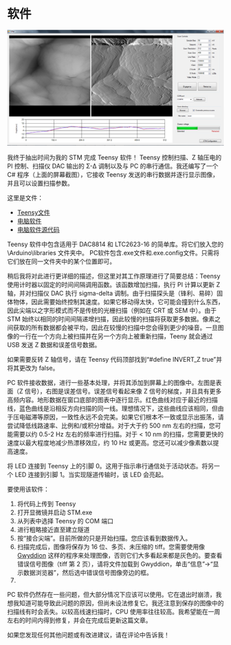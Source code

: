 # 软件

![软件](./assets/software-e1444914091168.png)

我终于抽出时间为我的 STM 完成 Teensy 软件！ Teensy 控制扫描、Z 轴压电的 PI 控制、扫描仪 DAC 输出的 Σ-Δ 调制以及与 PC 的串行通信。我还编写了一个 C# 程序（上面的屏幕截图），它接收 Teensy 发送的串行数据并逐行显示图像，并且可以设置扫描参数。

这里是文件：

- [Teensy文件](https://drive.google.com/file/d/0B14id-NJ2Pb2R3pjZlFSYUw0cDA/view?usp=sharing&resourcekey=0-GCp4HpxV2y2Ix-3OaFcyWQ)
- [电脑软件](https://drive.google.com/file/d/0B14id-NJ2Pb2SzRKWmtsamtaV3c/view?usp=sharing&resourcekey=0-WU8ZAJwzlu97nwIo2Eas9g)
- [电脑软件源代码](https://drive.google.com/file/d/0B14id-NJ2Pb2b2huR1dMS1A4LUE/view?usp=sharing&resourcekey=0-2gNrSkya1f21Bo8qRUDhVw)

Teensy 软件中包含适用于 DAC8814 和 LTC2623-16 的简单库。将它们放入您的 \Arduino\libraries 文件夹中。 PC软件包含.exe文件和.exe.config文件。只需将它们放在同一文件夹中的某个位置即可。

稍后我将对此进行更详细的描述，但这里对其工作原理进行了简要总结：Teensy 使用计时器以固定的时间间隔调用函数。该函数增加扫描，执行 PI 计算以更新 Z 轴，并对扫描仪 DAC 执行 sigma-delta 调制。由于扫描探头是（锋利、易碎）固体物体，因此需要始终控制其速度。如果它移动得太快，它可能会撞到什么东西，因此尖端以之字形模式而不是传统的光栅扫描（例如在 CRT 或 SEM 中）。由于 STM 始终以相同的时间间隔递增扫描，因此较慢的扫描将获取更多数据。像素之间获取的所有数据都会被平均，因此在较慢的扫描中您会得到更少的噪音。一旦图像的一行在一个方向上被扫描并在另一个方向上被重新扫描，Teeny 就会通过 USB 发送 Z 数据和误差信号数据。

如果需要反转 Z 轴信号，请在 Teensy 代码顶部找到“#define INVERT_Z true”并将其更改为 false。

PC 软件接收数据，进行一些基本处理，并将其添加到屏幕上的图像中。左图是表面（Z 信号），右图是误差信号。误差信号看起来像 Z 信号的梯度，并且具有更多高频内容。地形数据在窗口底部的图表中逐行显示。红色曲线对应于最近的扫描线，蓝色曲线是沿相反方向扫描的同一线。理想情况下，这些曲线应该相同，但由于压电磁滞等原因，一致性永远不会完美。如果它们根本不一致或显示出振荡，请尝试降低线路速率、比例和/或积分增益。对于大于约 500 nm 左右的扫描，您可能需要以约 0.5-2 Hz 左右的频率进行扫描。对于 < 10 nm 的扫描，您需要更快的速度以最大程度地减少热漂移效应，约 10 Hz 或更高。您还可以减少像素数以提高速度。

将 LED 连接到 Teensy 上的引脚 0。这用于指示串行通信处于活动状态。将另一个 LED 连接到引脚 1。当实现隧道传输时，该 LED 会亮起。

要使用该软件：

1. 将代码上传到 Teensy
2. 打开显微镜并启动 STM.exe
3. 从列表中选择 Teensy 的 COM 端口
4. 进行粗略接近直至建立隧道
5. 按“接合尖端”。目前所做的只是开始扫描。您应该看到数据传入。
6. 扫描完成后，图像将保存为 16 位、多页、未压缩的 tiff。您需要使用像 [Gwyddion](http://gwyddion.net/) 这样的程序来处理图像，否则它们大多看起来都是灰色的。要查看错误信号图像（tiff 第 2 页），请将文件加载到 Gwyddion，单击“信息”->“显示数据浏览器”，然后选中错误信号图像旁边的框。
7. 
PC 软件仍然存在一些问题，但大部分情况下应该可以使用。它在退出时崩溃，我想我知道可能导致此问题的原因，但尚未设法修复它。我还注意到保存的图像中的扫描线有时会丢失。以较高线速扫描时，CPU 使用率往往较高。我希望能在一周左右的时间内得到修复，并会在完成后更新这篇文章。

如果您发现任何其他问题或有改进建议，请在评论中告诉我！